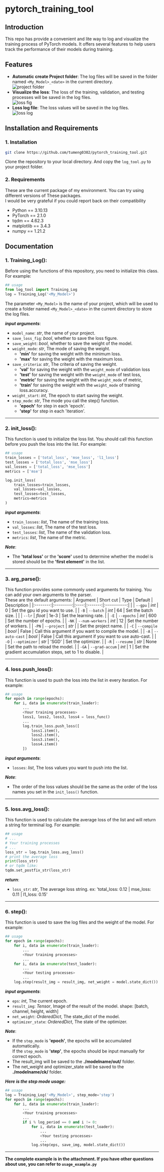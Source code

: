 # pytorch_training_tool
## Introduction
This repo has provide a convenient and lite way to log and visualize the training process of PyTorch models. It offers several features to help users track the performance of their models during training.  

## Features
- **Automatic create Project folder**: The log files will be saved in the folder named `<My_Model>_<date>` in the current directory.  
![project folder](./img/project_folder.png)
- **Visualize the loss**: The loss of the training, validation, and testing processes will be saved in the log files.  
![loss fig](./img/loss_fig.png) 
- **Loss log file**: The loss values will be saved in the log files.  
![loss log](./img/loss_log.png)  


## Installation and Requirements
### 1. Installation
```bash
git clone https://github.com/tumeng0302/pytorch_training_tool.git
```
Clone the repository to your local directory. And copy the `log_tool.py` to your project folder.
### 2. Requirements
These are the current package of my environment. You can try using different versions of These packages.  
I would be very grateful if you could report back on their compatibility

- Python == 3.10.13
- PyTorch == 2.1.0
- tqdm == 4.62.3
- matplotlib == 3.4.3
- numpy == 1.21.2

## Documentation
### 1. Training_Log():  
Before using the functions of this repository, you need to initialize this class. For example:
```python
## usage
from log_tool import Training_Log
log = Training_Log('<My_Model>')
```
The parameter `<My_Model>` is the name of your project, which will be used to create a folder named `<My_Model>_<date>` in the current directory to store the log files.  

***input arguments***:
- `model_name`: *str*, the name of your project.
- `save_loss_fig`: *bool*, whether to save the loss figure.
- `save_weight`: *bool*, whether to save the weight of the model.
- `weight_mode`: *str*, The mode of saving the weight.
    - **'min'** for saving the weight with the minimum loss.
    - **'max'** for saving the weight with the maximum loss.
- `save_criteria`: *str*, The criteria of saving the weight.
    - **'val'** for saving the weight with the `weight_mode` of validation loss
    - **'test'** for saving the weight with the `weight_mode` of test loss,  
    - **'metric'** for saving the weight with the `weight_mode` of metric,  
    - **'train'** for saving the weight with the `weight_mode` of training loss.accuracy.
- `weight_start`: *int*, The epoch to start saving the weight.
- `step_mode`: *str*, The mode you call the step() function.
    - **'epoch'** for step in each 'epoch'.
    - **'step'** for step in each 'iteration'.  

---------------------------------------

### 2. init_loss():
This function is used to initialize the loss list. You should call this function before you push the loss into the list. For example:

```python
## usage
train_losses = ['total_loss', 'mse_loss', 'l1_loss']
test_losses = ['total_loss', 'mse_loss']
val_losses = ['total_loss', 'mse_loss']
metrics = ['mse']

log.init_loss(
    train_losses=train_losses, 
    val_losses=val_losses, 
    test_losses=test_losses, 
    metrics=metrics
)
```
***input arguments***:
- `train_losses`: *list*, The name of the training loss.
- `val_losses`: *list*, The name of the test loss.
- `test_losses`: *list*, The name of the validation loss.
- `metrics`: *list*, The name of the metric.

***Note***:
- The **'total loss'** or the **'score'** used to determine whether the model is stored should be the **'first element'** in the list.

---------------------------------------

### 3. arg_parse():
This function provides some commonly used arguments for training. You can add your own arguments to the parser.  
These are the default arguments:
| Argument | Short cut | Type | Default | Description |
|:--------:|:---------:|:----:|:-------:|:-----------:|
|       | `--gpu`         | *int*   |      0 | Set the gpu id you want to use. |
| `-B`  | `--batch`       | *int*   |     64 | Set the batch size. |
|       | `--lr`          | *float* |   1e-3 | Set the learning rate. |
| `-E`  | `--epochs`      | *int*   |    600 | Set the number of epochs. |
| `-NK` | `--num-workers` | *int*   |     12 | Set the number of workers. |
| `-PN` | `--project`     | *str*   | <date> | Set the project name. |
| `-C`  | `--compile`     | *bool*  |  False | Call this argument if you want to compile the model. |
| `-A`  | `--auto-cast`   | *bool*  |  False | Call this argument if you want to use auto-cast. |
| `-O`  | `--optimizer`   | *str*   |  'SGD' | Set the optimizer. |
| `-R`  | `--resume`      | *str*   |   None | Set the path to reload the model. |
| `-GA` | `--grad-accum`  | *int*   |      1 | Set the gradient accumulation steps, set to 1 to disable. |  

---------------------------------------  

### 4. loss.push_loss():
This function is used to push the loss into the list in every iteration. For example:  
```python
## usage
for epoch in range(epochs):
    for i, data in enumerate(train_loader):
        ...
        <Your training processes>
        loss1, loss2, loss3, loss4 = loss_func()
        ...
        log.train_loss.push_loss([
            loss1.item(),
            loss2.item(),
            loss3.item(),
            loss4.item()
        ])
```
***input arguments***:
- `losses`: *list*, The loss values you want to push into the list.  

***Note***:
- The order of the loss values should be the same as the order of the loss names you set in the `init_loss()` function.

---------------------------------------

### 5. loss.avg_loss():
This function is used to calculate the average loss of the list and will return a string for terminal log. For example:
```python
## usage
# ...
# Your training processes
# ...
loss_str = log.train_loss.avg_loss()
# print the average loss
print(loss_str) 
# or tqdm like: 
tqdm.set_postfix_str(loss_str)
```
***return***:
- `loss_str`: *str*, The average loss string. ex: 'total_loss: 0.12 | mse_loss: 0.11 | l1_loss: 0.15'  

---------------------------------------  

### 6. step():
This function is used to save the log files and the weight of the model. For example:
```python
## usage
for epoch in range(epochs):
    for i, data in enumerate(train_loader):
        ...
        <Your training processes>
        ...
    for i, data in enumerate(test_loader):
        ...
        <Your testing processes>
        ...
    log.step(result_img = result_img, net_weight = model.state_dict())
```
***input arguments***:
- `eps`: *int*, The current epoch.
- `result_img`: *Tensor*, Image of the result of the model. shape: [batch, channel, height, width]
- `net_weight`: *OrderedDict*, The state_dict of the model.
- `optimizer_state`: *OrderedDict*, The state of the optimizer.  

***Note***:
- If the `step_mode` is **'epoch'**, the epochs will be accumulated automatically.  
    If the `step_mode` is **'step'**, the epochs should be input manually for correct epoch.
- The result_img will be saved to the **./modelname/out/** folder.
- The net_weight and optimizer_state will be saved to the **./modelname/ck/** folder.  

***Here is the step mode usage:***
```python
## usage
log = Training_Log('<My_Model>', step_mode='step')
for epoch in range(epochs):
    for i, data in enumerate(train_loader):
        ...
        <Your training processes>
        ...
        if i % log_period == 0 and i != 0:
            for i, data in enumerate(test_loader):
                ...
                <Your testing processes>
                ...
            log.step(eps, save_img, model.state_dict())
```
---------------------------------------
**The complete example is in the attachment. If you have other questions about use, you can refer to `usage_example.py`**